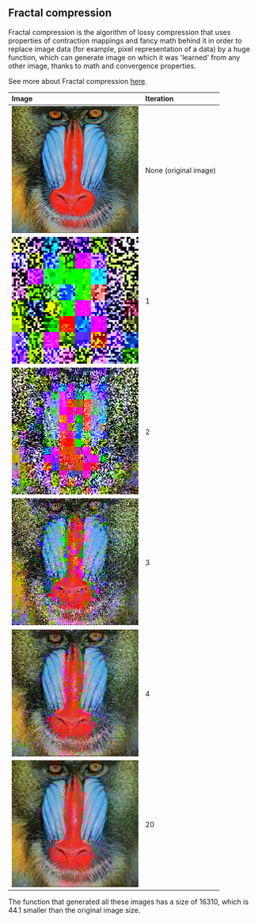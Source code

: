 ## Fractal compression

Fractal compression is the algorithm of lossy compression that uses properties of contraction mappings and fancy math behind it in order to replace image data (for example, pixel representation of a data) by a huge function, which can generate image on which it was 'learned' from any other image, thanks to math and convergence properties.

See more about Fractal compression [here](https://en.wikipedia.org/wiki/Fractal_compression).

| Image | Iteration |
|:--------------|:----------|
|![Original image](test_files/baboon.png)|None (original image) |
|![Baboon_1](images/baboon_iteration_1.png) | 1 |
|![Baboon_2](images/baboon_iteration_2.png) | 2 |
|![Baboon_3](images/baboon_iteration_3.png) | 3 |
|![Baboon_4](images/baboon_iteration_4.png) | 4 |
|![Baboon_20](images/baboon_iteration_20.png) | 20 |

The function that generated all these images has a size of 16310, which is 44.1 smaller than the original image size.
